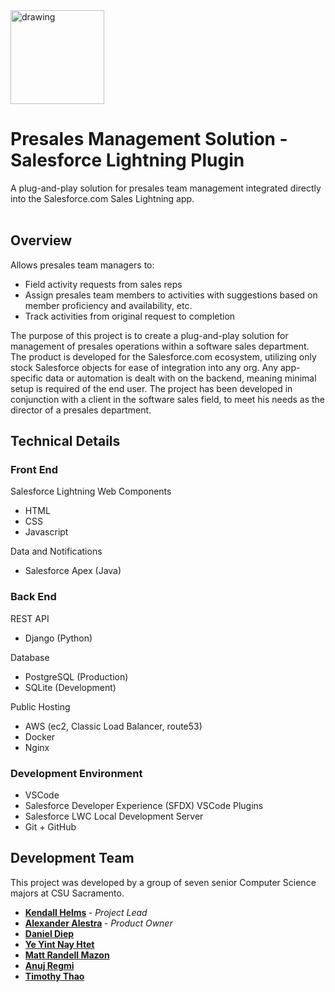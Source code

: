 <img src="https://user-images.githubusercontent.com/58407966/168408322-c9eade55-12a9-4cae-90e6-15489d34b2af.png" alt="drawing" style="width:150px;"/>

<h1>Presales Management Solution - Salesforce Lightning Plugin</h1>
A plug-and-play solution for presales team management integrated directly into the Salesforce.com Sales Lightning app.<br/><br/>

<h2>Overview</h2>

<p>Allows presales team managers to:</p>

<ul>
    <li>Field activity requests from sales reps</li>
    <li>Assign presales team members to activities with suggestions based on member proficiency and availability, etc.</li>
    <li>Track activities from original request to completion</li>
</ul>

<p>
    The purpose of this project is to create a plug-and-play solution for management of presales operations within a software sales department. 
    The product is developed for the Salesforce.com ecosystem, utilizing only stock Salesforce objects for ease of integration into any org. Any
    app-specific data or automation is dealt with on the backend, meaning minimal setup is required of the end user. The project has been developed
    in conjunction with a client in the software sales field, to meet his needs as the director of a presales department.
</p>


<h2>Technical Details</h2>

<h3>Front End</h3>    

<p>Salesforce Lightning Web Components</p>

<ul>
    <li>HTML</li>
    <li>CSS</li>
    <li>Javascript</li>
</ul>

<p>Data and Notifications</p>

<ul>
    <li>Salesforce Apex (Java)</li>
</ul>



<h3>Back End</h3>

<p>REST API</p>
<ul>
    <li>Django (Python)</li>
</ul>

<p>Database</p>
<ul>
    <li>PostgreSQL (Production)</li>
    <li>SQLite (Development)</li>
</ul>

<p>Public Hosting</p>
<ul>
    <li>AWS (ec2, Classic Load Balancer, route53)</li>
    <li>Docker</li>
    <li>Nginx</li>
</ul>

<h3>Development Environment</h3>

<ul>
    <li>VSCode</li>
    <li>Salesforce Developer Experience (SFDX) VSCode Plugins</li>
    <li>Salesforce LWC Local Development Server</li>
    <li>Git + GitHub</li>
</ul>

<h2>Development Team</h2>

<p>This project was developed by a group of seven senior Computer Science majors at CSU Sacramento.</p>

<ul>
    <li> <strong> <a href="https://github.com/kchelms95">Kendall Helms</a> </strong> <i> - Project Lead</i> </li>
    <li> <strong> <a href="https://github.com/AlexAlestra100">Alexander Alestra</a> </strong> <i> - Product Owner</i> </li>
    <li> <strong> <a href="https://github.com/danieldiep1">Daniel Diep</a> </strong> </li>
    <li> <strong> <a href="https://github.com/yeyintnayhtet">Ye Yint Nay Htet</a> </strong> </li>
    <li> <strong> <a href="https://github.com/mmazon-97">Matt Randell Mazon</a> </strong> </li>
    <li> <strong> <a href="https://github.com/anujregmi1">Anuj Regmi</a> </strong> </li>
    <li> <strong> <a href="https://github.com/TimothyThao">Timothy Thao</a> </strong> </li>
</ul>

